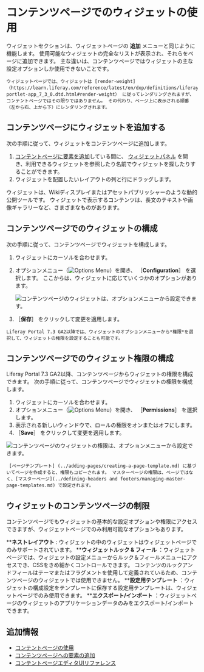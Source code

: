# コンテンツページでのウィジェットの使用
<!--TASK: Reconsider-->
ウィジェットセクションは、ウィジェットページ</a>の
**追加** メニューと同じように機能します。 使用可能なウィジェットの完全なリストが表示され、それらをページに追加できます。 主な違いは、コンテンツページではウィジェットの主な設定オプションしか使用できないことです。</p> 



```{note}
ウィジェットページでは、ウィジェットは [render-weight]（https://learn.liferay.com/reference/latest/en/dxp/definitions/liferay-portlet-app_7_3_0.dtd.html#render-weight） に従ってレンダリングされますが、コンテントページではその限りではありません。 その代わり、ページ上に表示される順番（左から右、上から下）にレンダリングされます。
```




## コンテンツページにウィジェットを追加する

次の手順に従って、ウィジェットをコンテンツページに追加します。

1. [コンテントページに要素を追加](./adding-elements-to-content-pages.md)している間に、 [ウィジェットパネル](./content-page-editor-ui-reference.md) を開き、利用できるウィジェットを参照したり名前でウィジェットを探したりすることができます。
1. ウィジェットを配置したいレイアウトの列と行にドラッグします。

ウィジェットは、Wikiディスプレイまたはアセットパブリッシャーのような動的公開ツールです。 ウィジェットで表示するコンテンツは、長文のテキストや画像ギャラリーなど、さまざまなものがあります。



## コンテンツページでのウィジェットの構成

次の手順に従って、コンテンツページでウィジェットを構成します。

1. ウィジェットにカーソルを合わせます。
1. オプションメニュー（![Options Menu](../../../images/icon-app-options.png)）を開き、 ［**Configuration**］ を選択します。 ここからは、ウィジェットに応じていくつかのオプションがあります。
   
   ![コンテンツページのウィジェットは、オプションメニューから設定できます。](./using-widgets-on-a-content-page/images/01.png)

1. ［**保存**］ をクリックして変更を適用します。



```{note}
Liferay Portal 7.3 GA2以降では、ウィジェットのオプションメニューから*権限*を選択して、ウィジェットの権限を設定することも可能です。
```




## コンテンツページでのウィジェット権限の構成

Liferay Portal 7.3 GA2以降、コンテンツページからウィジェットの権限を構成できます。 次の手順に従って、コンテンツページでウィジェットの権限を構成します。

1. ウィジェットにカーソルを合わせます。
1. オプションメニュー（![Options Menu](../../../images/icon-app-options.png)）を開き、 ［**Permissions**］ を選択します。
1. 表示される新しいウィンドウで、ロールの権限をオンまたはオフにします。
1. ［**Save**］ をクリックして変更を適用します。

![コンテンツページのウィジェットの権限は、オプションメニューから設定できます。](./using-widgets-on-a-content-page/images/02.png)



```{note}
 [ページテンプレート] (../adding-pages/creating-a-page-template.md) に基づいてページを作成すると、権限もコピーされます。 マスターページの権限は、ページではなく、[マスターページ](../defining-headers and footers/managing-master-page-templates.md) で設定されます。
```




## ウィジェットのコンテンツページの制限

コンテンツページでもウィジェットの基本的な設定オプションや権限にアクセスできますが、ウィジェットページでのみ利用可能なオプションもあります。

****ネストレイアウト** : ウィジェットの中のウィジェットはウィジェットページでのみサポートされています。
****ウィジェットルック & フィール** ：ウィジェットページでは、ウィジェットの設定メニューからルック＆フィールメニューにアクセスでき、CSSをきめ細かくコントロールできます。 コンテンツのルックアンドフィールはテーマまたはフラグメントを使用して定義されているため、コンテンツページのウィジェットでは使用できません。
****設定用テンプレート** ：ウィジェットの構成設定をテンプレートに保存する設定用テンプレートは、ウィジェットページでのみ使用できます。
****エクスポート/インポート** ：ウィジェットページのウィジェットのアプリケーションデータのみをエクスポート/インポートできます。



## 追加情報

- [コンテントページの使用](../using-content-pages.md)
- [コンテンツページへの要素の追加](./adding-elements-to-content-pages.md)
- [コンテントページエディタUIリファレンス](./content-page-editor-ui-reference.md)
